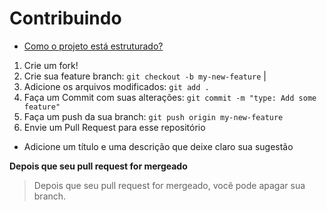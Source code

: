 # Contribuindo

- [Como o projeto está estruturado?](./STRUCTURE.md)

1. Crie um fork!
2. Crie sua feature branch: `git checkout -b my-new-feature` | 
3. Adicione os arquivos modificados:  `git add .`
4. Faça um Commit com suas alterações: `git commit -m "type: Add some feature"`
5. Faça um push da sua branch: `git push origin my-new-feature` 
6. Envie um Pull Request para esse repositório

- Adicione um título e uma descrição que deixe claro sua sugestão

**Depois que seu pull request for mergeado**

> Depois que seu pull request for mergeado, você pode apagar sua branch. 